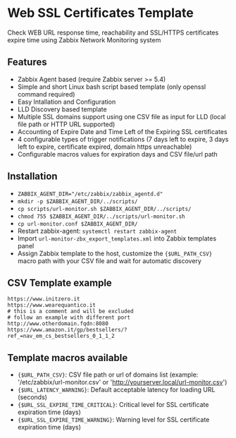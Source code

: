 # Web SSL Certificates Template
Check WEB URL response time, reachability and SSL/HTTPS certificates expire time using Zabbix Network Monitoring system

## Features
- Zabbix Agent based (require Zabbix server >= 5.4)
- Simple and short Linux bash script based template (only openssl command required)
- Easy Intallation and Configuration
- LLD Discovery based template
- Multiple SSL domains support using one CSV file as input for LLD (local file path or HTTP URL supported)
- Accounting of Expire Date and Time Left of the Expiring SSL certificates
- 4 configurable types of trigger notifications (7 days left to expire, 3 days left to expire, certificate expired, domain https unreachable)
- Configurable macros values for expiration days and CSV file/url path

## Installation
- `ZABBIX_AGENT_DIR="/etc/zabbix/zabbix_agentd.d"`
- `mkdir -p $ZABBIX_AGENT_DIR/../scripts/`
- `cp scripts/url-monitor.sh $ZABBIX_AGENT_DIR/../scripts/`
- `chmod 755 $ZABBIX_AGENT_DIR/../scripts/url-monitor.sh`
- `cp url-monitor.conf $ZABBIX_AGENT_DIR/`
- Restart zabbix-agent: `systemctl restart zabbix-agent `
- Import `url-monitor-zbx_export_templates.xml` into Zabbix templates panel
- Assign Zabbix template to the host, customize the `{$URL_PATH_CSV}` macro path with your CSV file and wait for automatic discovery

## CSV Template example

```/etc/zabbix/url-monitor.csv
https://www.initzero.it
https://www.wearequantico.it
# this is a comment and will be excluded
# follow an example with different port
http://www.otherdomain.fqdn:8080
https://www.amazon.it/gp/bestsellers/?ref_=nav_em_cs_bestsellers_0_1_1_2
```

## Template macros available
- `{$URL_PATH_CSV}`: CSV file path or url of domains list (example: '/etc/zabbix/url-monitor.csv' or 'http://yourserver.local/url-monitor.csv')
- `{$URL_LATENCY_WARNING}`: Default acceptable latency for loading URL (seconds)
- `{$URL_SSL_EXPIRE_TIME_CRITICAL}`: Critical level for SSL certificate expiration time (days)
- `{$URL_SSL_EXPIRE_TIME_WARNING}`: Warning level for SSL certificate expiration time (days)
